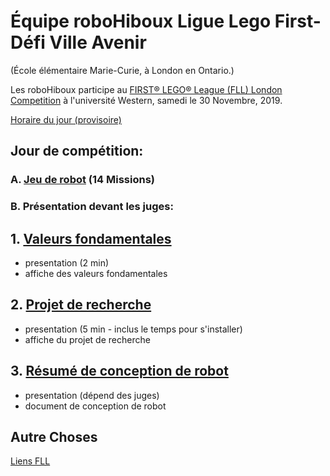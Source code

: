 # Équipe roboHiboux Ligue Lego First- Défi Ville Avenir 
(École élémentaire Marie-Curie, à London en Ontario.)

Les roboHiboux participe au [FIRST® LEGO® League (FLL) London Competition](https://www.eng.uwo.ca/outreach/first-robotics/lego-league/) à l'université Western, samedi le 30 Novembre, 2019.

[Horaire du jour (provisoire)](https://www.eng.uwo.ca/outreach/first-robotics/lego-league/Tentative-Event-Schedule-2019.pdf)

## Jour de compétition:

### A. [Jeu de robot](jeudurobot.md) (14 Missions)

### B. Présentation devant les juges:

## 1. [Valeurs fondamentales](valeurs.md)
* presentation (2 min)
* affiche des valeurs fondamentales

## 2. [Projet de recherche](projet.md)
* presentation (5 min - inclus le temps pour s'installer)
* affiche du projet de recherche

## 3. [Résumé de conception de robot](http://fll.larobotics.org/resources/Robot_Design_Executive_Summay_LA.pdf)
* presentation (dépend des juges)
* document de conception de robot

## Autre Choses

[Liens FLL](liens.md)

